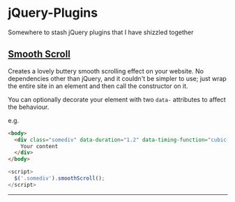 # jQuery-Plugins
Somewhere to stash jQuery plugins that I have shizzled together

## [Smooth Scroll](/jquery.smoothScroll/)
Creates a lovely buttery smooth scrolling effect on your website.
No dependencies other than jQuery, and it couldn't be simpler to use; just wrap the entire site in an element and then call the constructor on it.

You can optionally decorate your element with two `data-` attributes to affect the behaviour.

e.g.

```html
<body>
  <div class="somediv" data-duration="1.2" data-timing-function="cubic-bezier(0.25, 0.85, 0.5, 1)">
    Your content
  </div>
</body>
```


```javascript
<script>
  $('.somediv').smoothScroll();
</script>
```
---
